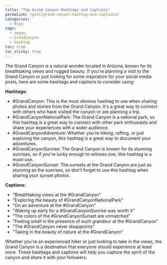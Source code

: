 ```yaml
---
title: "Top Grand Canyon Hashtags and Captions"
permalink: /post/grand-canyon-hashtag-and-captions/
categories:
  - Blog
tags:
  - vegas
  - GrandCanyon
  - hashtag
toc: true
toc_sticky: true
---
```


The Grand Canyon is a natural wonder located in Arizona, known for its breathtaking views and rugged beauty. If you're planning a visit to the Grand Canyon or just looking for some inspiration for your social media posts, here are some hashtags and captions to consider using:

**Hashtags:**
* #GrandCanyon: This is the most obvious hashtag to use when sharing photos and stories from the Grand Canyon. It's a great way to connect with others who have visited the canyon or are planning a trip.
* #GrandCanyonNationalPark: The Grand Canyon is a national park, so this hashtag is a great way to connect with other park enthusiasts and share your experiences with a wider audience.
* #GrandCanyonAdventure: Whether you're hiking, rafting, or just exploring the canyon, this hashtag is a great way to document your adventures.
* #GrandCanyonSunrise: The Grand Canyon is known for its stunning sunrises, so if you're lucky enough to witness one, this hashtag is a must-use.
* #GrandCanyonSunset: The sunsets at the Grand Canyon are just as stunning as the sunrises, so don't forget to use this hashtag when sharing your sunset photos.


**Captions:**
* "Breathtaking views at the #GrandCanyon"
* "Exploring the beauty of #GrandCanyonNationalPark"
* "On an adventure at the #GrandCanyon"
* "Waking up early for a #GrandCanyonSunrise was worth it"
* "The colors of the #GrandCanyonSunset are unmatched"
* "Feeling small in the presence of such grandeur at the #GrandCanyon"
* "The #GrandCanyon never disappoints"
* "Taking in the beauty of nature at the #GrandCanyon"

Whether you're an experienced hiker or just looking to take in the views, the Grand Canyon is a destination that everyone should experience at least once. These hashtags and captions will help you capture the spirit of the canyon and share it with your followers.